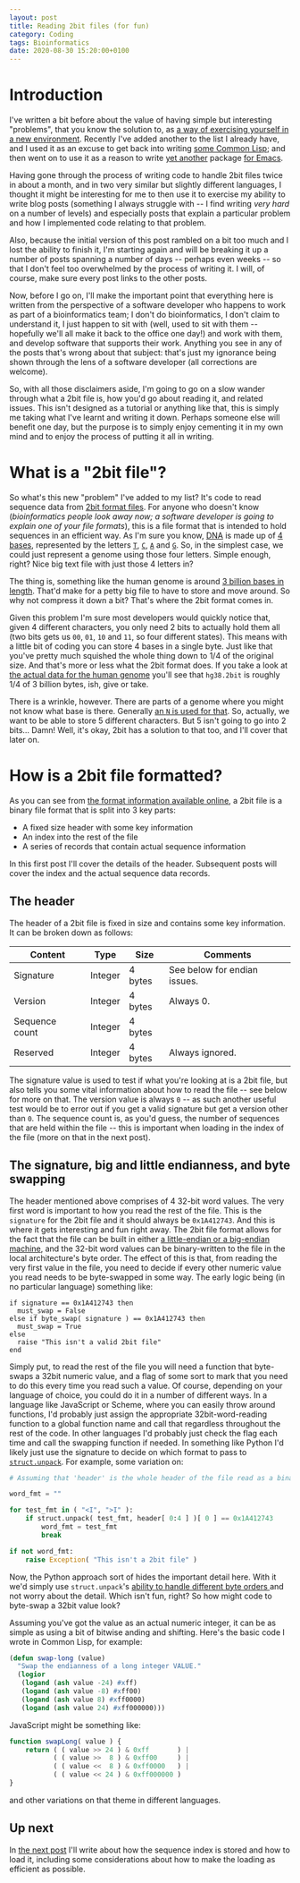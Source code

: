 ```yaml
---
layout: post
title: Reading 2bit files (for fun)
category: Coding
tags: Bioinformatics
date: 2020-08-30 15:20:00+0100
---
```


# Introduction

I've written a bit before about the value of having simple but interesting
"problems", that you know the solution to, as [a way of exercising yourself
in a new environment](/2019/11/10/going-on-a-journey.html). Recently I've
added another to the list I already have, and I used it as an excuse to get
back into writing [some Common
Lisp](https://github.com/davep/org-davep-2bit); and then went on to use it
as a reason to write [yet another]((https://elisp.dev/)) package [for
Emacs](https://github.com/davep/2bit.el).

Having gone through the process of writing code to handle 2bit files twice
in about a month, and in two very similar but slightly different languages,
I thought it might be interesting for me to then use it to exercise my
ability to write blog posts (something I always struggle with -- I find
writing *very hard* on a number of levels) and especially posts that explain
a particular problem and how I implemented code relating to that problem.

Also, because the initial version of this post rambled on a bit too much and
I lost the ability to finish it, I'm starting again and will be breaking it
up a number of posts spanning a number of days -- perhaps even weeks -- so
that I don't feel too overwhelmed by the process of writing it. I will, of
course, make sure every post links to the other posts.

Now, before I go on, I'll make the important point that everything here is
written from the perspective of a software developer who happens to work as
part of a bioinformatics team; I don't do bioinformatics, I don't claim to
understand it, I just happen to sit with (well, used to sit with them --
hopefully we'll all make it back to the office one day!) and work with them,
and develop software that supports their work. Anything you see in any of
the posts that's wrong about that subject: that's just my ignorance being
shown through the lens of a software developer (all corrections are
welcome).

So, with all those disclaimers aside, I'm going to go on a slow wander
through what a 2bit file is, how you'd go about reading it, and related
issues. This isn't designed as a tutorial or anything like that, this is
simply me taking what I've learnt and writing it down. Perhaps someone else
will benefit one day, but the purpose is to simply enjoy cementing it in my
own mind and to enjoy the process of putting it all in writing.

# What is a "2bit file"?

So what's this new "problem" I've added to my list? It's code to read
sequence data from [2bit format
files](https://genome.ucsc.edu/FAQ/FAQformat.html#format7). For anyone who
doesn't know (*bioinformatics people look away now; a software developer is
going to explain one of your file formats*), this is a file format that is
intended to hold sequences in an efficient way. As I'm sure you know,
[DNA](https://en.wikipedia.org/wiki/DNA) is made up of [4
bases](https://en.wikipedia.org/wiki/Nucleobase), represented by the letters
[`T`](https://en.wikipedia.org/wiki/Thymine),
[`C`](https://en.wikipedia.org/wiki/Cytosine),
[`A`](https://en.wikipedia.org/wiki/Adenine) and
[`G`](https://en.wikipedia.org/wiki/Guanine). So, in the simplest case, we
could just represent a genome using those four letters. Simple enough,
right? Nice big text file with just those 4 letters in?

The thing is, something like the human genome is around [3 billion bases in
length](https://en.wikipedia.org/wiki/Human_genome#Molecular_organization_and_gene_content).
That'd make for a petty big file to have to store and move around. So why
not compress it down a bit? That's where the 2bit format comes in.

Given this problem I'm sure most developers would quickly notice that, given
4 different characters, you only need 2 bits to actually hold them all (two
bits gets us `00`, `01`, `10` and `11`, so four different states). This
means with a little bit of coding you can store 4 bases in a single byte.
Just like that you've pretty much squished the whole thing down to 1/4 of
the original size. And that's more or less what the 2bit format does. If you
take a look at [the actual data for the human
genome](http://hgdownload.cse.ucsc.edu/goldenPath/hg38/bigZips/) you'll see
that `hg38.2bit` is roughly 1/4 of 3 billion bytes, ish, give or take.

There is a wrinkle, however. There are parts of a genome where you might not
know what base is there. Generally [an `N` is used for
that](https://www.bioinformatics.org/sms/iupac.html). So, actually, we want
to be able to store 5 different characters. But 5 isn't going to go into 2
bits... Damn! Well, it's okay, 2bit has a solution to that too, and I'll
cover that later on.

# How is a 2bit file formatted?

As you can see from [the format information available
online](https://genome.ucsc.edu/FAQ/FAQformat.html#format7), a 2bit file is
a binary file format that is split into 3 key parts:

- A fixed size header with some key information
- An index into the rest of the file
- A series of records that contain actual sequence information

In this first post I'll cover the details of the header. Subsequent posts
will cover the index and the actual sequence data records.

## The header

The header of a 2bit file is fixed in size and contains some key
information. It can be broken down as follows:

| Content        | Type    | Size    | Comments                     |
|----------------|---------|---------|------------------------------|
| Signature      | Integer | 4 bytes | See below for endian issues. |
| Version        | Integer | 4 bytes | Always 0.                    |
| Sequence count | Integer | 4 bytes |                              |
| Reserved       | Integer | 4 bytes | Always ignored.              |

The signature value is used to test if what you're looking at is a 2bit
file, but also tells you some vital information about how to read the file
-- see below for more on that. The version value is always `0` -- as such
another useful test would be to error out if you get a valid signature but
get a version other than `0`. The sequence count is, as you'd guess, the
number of sequences that are held within the file -- this is important when
loading in the index of the file (more on that in the next post).

## The signature, big and little endianness, and byte swapping

The header mentioned above comprises of 4 32-bit word values. The very first
word is important to how you read the rest of the file. This is the
`signature` for the 2bit file and it should always be `0x1A412743`. And this
is where it gets interesting and fun right away. The 2bit file format allows
for the fact that the file can be built in either [a little-endian or a
big-endian machine](https://en.wikipedia.org/wiki/Endianness), and the
32-bit word values can be binary-written to the file in the local
architecture's byte order. The effect of this is that, from reading the very
first value in the file, you need to decide if every other numeric value you
read needs to be byte-swapped in some way. The early logic being (in no
particular language) something like:

```
if signature == 0x1A412743 then
  must_swap = False
else if byte_swap( signature ) == 0x1A412743 then
  must_swap = True
else
  raise "This isn't a valid 2bit file"
end
```

Simply put, to read the rest of the file you will need a function that
byte-swaps a 32bit numeric value, and a flag of some sort to mark that you
need to do this every time you read such a value. Of course, depending on
your language of choice, you could do it in a number of different ways. In a
language like JavaScript or Scheme, where you can easily throw around
functions, I'd probably just assign the appropriate 32bit-word-reading
function to a global function name and call that regardless throughout the
rest of the code. In other languages I'd probably just check the flag each
time and call the swapping function if needed. In something like Python I'd
likely just use the signature to decide on which format to pass to
[`struct.unpack`](https://docs.python.org/3.8/library/struct.html#struct.unpack).
For example, some variation on:

```python
# Assuming that 'header' is the whole header of the file read as a binary buffer.

word_fmt = ""

for test_fmt in ( "<I", ">I" ):
    if struct.unpack( test_fmt, header[ 0:4 ] )[ 0 ] == 0x1A412743
        word_fmt = test_fmt
        break

if not word_fmt:
    raise Exception( "This isn't a 2bit file" )
```

Now, the Python approach sort of hides the important detail here. With it
we'd simply use `struct.unpack`'s [ability to handle different byte orders
](https://docs.python.org/3.8/library/struct.html#byte-order-size-and-alignment)
and not worry about the detail. Which isn't fun, right? So how might code to
byte-swap a 32bit value look?

Assuming you've got the value as an actual numeric integer, it can be as
simple as using a bit of bitwise anding and shifting. Here's the basic code
I wrote in Common Lisp, for example:

```lisp
(defun swap-long (value)
  "Swap the endianness of a long integer VALUE."
  (logior
   (logand (ash value -24) #xff)
   (logand (ash value -8) #xff00)
   (logand (ash value 8) #xff0000)
   (logand (ash value 24) #xff000000)))
```

JavaScript might be something like:

```js
function swapLong( value ) {
    return ( ( value >> 24 ) & 0xff       ) |
           ( ( value >>  8 ) & 0xff00     ) |
           ( ( value <<  8 ) & 0xff0000   ) |
           ( ( value << 24 ) & 0xff000000 )
}
```

and other variations on that theme in different languages.

## Up next

In [the next post](/2020/09/05/reading-2bit-files-for-fun-the-index.html)
I'll write about how the sequence index is stored and how to load it,
including some considerations about how to make the loading as efficient as
possible.

[//]: # (2020-08-30-reading-2bit-files-for-fun.md ends here)
